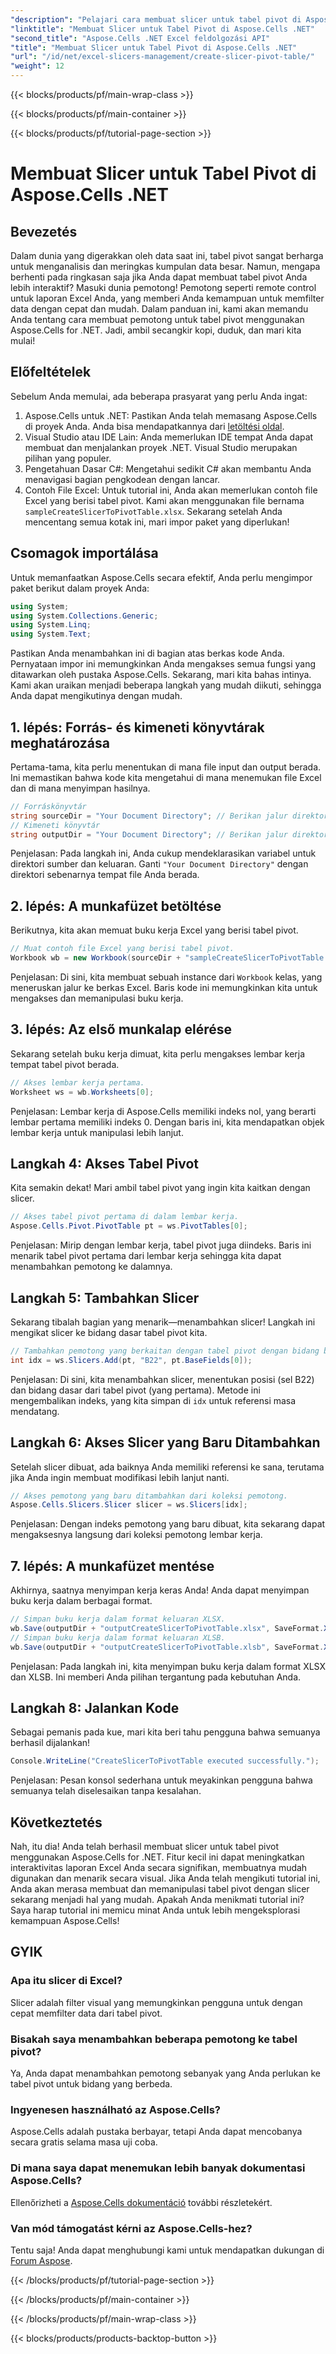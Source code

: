 ```yaml
---
"description": "Pelajari cara membuat slicer untuk tabel pivot di Aspose.Cells .NET dengan panduan langkah demi langkah kami. Sempurnakan laporan Excel Anda."
"linktitle": "Membuat Slicer untuk Tabel Pivot di Aspose.Cells .NET"
"second_title": "Aspose.Cells .NET Excel feldolgozási API"
"title": "Membuat Slicer untuk Tabel Pivot di Aspose.Cells .NET"
"url": "/id/net/excel-slicers-management/create-slicer-pivot-table/"
"weight": 12
---
```


{{< blocks/products/pf/main-wrap-class >}}

{{< blocks/products/pf/main-container >}}

{{< blocks/products/pf/tutorial-page-section >}}

# Membuat Slicer untuk Tabel Pivot di Aspose.Cells .NET

## Bevezetés
Dalam dunia yang digerakkan oleh data saat ini, tabel pivot sangat berharga untuk menganalisis dan meringkas kumpulan data besar. Namun, mengapa berhenti pada ringkasan saja jika Anda dapat membuat tabel pivot Anda lebih interaktif? Masuki dunia pemotong! Pemotong seperti remote control untuk laporan Excel Anda, yang memberi Anda kemampuan untuk memfilter data dengan cepat dan mudah. Dalam panduan ini, kami akan memandu Anda tentang cara membuat pemotong untuk tabel pivot menggunakan Aspose.Cells for .NET. Jadi, ambil secangkir kopi, duduk, dan mari kita mulai!
## Előfeltételek
Sebelum Anda memulai, ada beberapa prasyarat yang perlu Anda ingat:
1. Aspose.Cells untuk .NET: Pastikan Anda telah memasang Aspose.Cells di proyek Anda. Anda bisa mendapatkannya dari [letöltési oldal](https://releases.aspose.com/cells/net/).
2. Visual Studio atau IDE Lain: Anda memerlukan IDE tempat Anda dapat membuat dan menjalankan proyek .NET. Visual Studio merupakan pilihan yang populer.
3. Pengetahuan Dasar C#: Mengetahui sedikit C# akan membantu Anda menavigasi bagian pengkodean dengan lancar.
4. Contoh File Excel: Untuk tutorial ini, Anda akan memerlukan contoh file Excel yang berisi tabel pivot. Kami akan menggunakan file bernama `sampleCreateSlicerToPivotTable.xlsx`.
Sekarang setelah Anda mencentang semua kotak ini, mari impor paket yang diperlukan!
## Csomagok importálása
Untuk memanfaatkan Aspose.Cells secara efektif, Anda perlu mengimpor paket berikut dalam proyek Anda:
```csharp
using System;
using System.Collections.Generic;
using System.Linq;
using System.Text;
```
Pastikan Anda menambahkan ini di bagian atas berkas kode Anda. Pernyataan impor ini memungkinkan Anda mengakses semua fungsi yang ditawarkan oleh pustaka Aspose.Cells.
Sekarang, mari kita bahas intinya. Kami akan uraikan menjadi beberapa langkah yang mudah diikuti, sehingga Anda dapat mengikutinya dengan mudah. 
## 1. lépés: Forrás- és kimeneti könyvtárak meghatározása
Pertama-tama, kita perlu menentukan di mana file input dan output berada. Ini memastikan bahwa kode kita mengetahui di mana menemukan file Excel dan di mana menyimpan hasilnya.
```csharp
// Forráskönyvtár
string sourceDir = "Your Document Directory"; // Berikan jalur direktori sumber Anda
// Kimeneti könyvtár
string outputDir = "Your Document Directory"; // Berikan jalur direktori keluaran Anda
```
Penjelasan: Pada langkah ini, Anda cukup mendeklarasikan variabel untuk direktori sumber dan keluaran. Ganti `"Your Document Directory"` dengan direktori sebenarnya tempat file Anda berada.
## 2. lépés: A munkafüzet betöltése
Berikutnya, kita akan memuat buku kerja Excel yang berisi tabel pivot. 
```csharp
// Muat contoh file Excel yang berisi tabel pivot.
Workbook wb = new Workbook(sourceDir + "sampleCreateSlicerToPivotTable.xlsx");
```
Penjelasan: Di sini, kita membuat sebuah instance dari `Workbook` kelas, yang meneruskan jalur ke berkas Excel. Baris kode ini memungkinkan kita untuk mengakses dan memanipulasi buku kerja.
## 3. lépés: Az első munkalap elérése
Sekarang setelah buku kerja dimuat, kita perlu mengakses lembar kerja tempat tabel pivot berada.
```csharp
// Akses lembar kerja pertama.
Worksheet ws = wb.Worksheets[0];
```
Penjelasan: Lembar kerja di Aspose.Cells memiliki indeks nol, yang berarti lembar pertama memiliki indeks 0. Dengan baris ini, kita mendapatkan objek lembar kerja untuk manipulasi lebih lanjut.
## Langkah 4: Akses Tabel Pivot
Kita semakin dekat! Mari ambil tabel pivot yang ingin kita kaitkan dengan slicer.
```csharp
// Akses tabel pivot pertama di dalam lembar kerja.
Aspose.Cells.Pivot.PivotTable pt = ws.PivotTables[0];
```
Penjelasan: Mirip dengan lembar kerja, tabel pivot juga diindeks. Baris ini menarik tabel pivot pertama dari lembar kerja sehingga kita dapat menambahkan pemotong ke dalamnya.
## Langkah 5: Tambahkan Slicer
Sekarang tibalah bagian yang menarik—menambahkan slicer! Langkah ini mengikat slicer ke bidang dasar tabel pivot kita.
```csharp
// Tambahkan pemotong yang berkaitan dengan tabel pivot dengan bidang basis pertama di sel B22.
int idx = ws.Slicers.Add(pt, "B22", pt.BaseFields[0]);
```
Penjelasan: Di sini, kita menambahkan slicer, menentukan posisi (sel B22) dan bidang dasar dari tabel pivot (yang pertama). Metode ini mengembalikan indeks, yang kita simpan di `idx` untuk referensi masa mendatang.
## Langkah 6: Akses Slicer yang Baru Ditambahkan
Setelah slicer dibuat, ada baiknya Anda memiliki referensi ke sana, terutama jika Anda ingin membuat modifikasi lebih lanjut nanti.
```csharp
// Akses pemotong yang baru ditambahkan dari koleksi pemotong.
Aspose.Cells.Slicers.Slicer slicer = ws.Slicers[idx];
```
Penjelasan: Dengan indeks pemotong yang baru dibuat, kita sekarang dapat mengaksesnya langsung dari koleksi pemotong lembar kerja.
## 7. lépés: A munkafüzet mentése
Akhirnya, saatnya menyimpan kerja keras Anda! Anda dapat menyimpan buku kerja dalam berbagai format.
```csharp
// Simpan buku kerja dalam format keluaran XLSX.
wb.Save(outputDir + "outputCreateSlicerToPivotTable.xlsx", SaveFormat.Xlsx);
// Simpan buku kerja dalam format keluaran XLSB.
wb.Save(outputDir + "outputCreateSlicerToPivotTable.xlsb", SaveFormat.Xlsb);
```
Penjelasan: Pada langkah ini, kita menyimpan buku kerja dalam format XLSX dan XLSB. Ini memberi Anda pilihan tergantung pada kebutuhan Anda.
## Langkah 8: Jalankan Kode
Sebagai pemanis pada kue, mari kita beri tahu pengguna bahwa semuanya berhasil dijalankan!
```csharp
Console.WriteLine("CreateSlicerToPivotTable executed successfully.");
```
Penjelasan: Pesan konsol sederhana untuk meyakinkan pengguna bahwa semuanya telah diselesaikan tanpa kesalahan.
## Következtetés
Nah, itu dia! Anda telah berhasil membuat slicer untuk tabel pivot menggunakan Aspose.Cells for .NET. Fitur kecil ini dapat meningkatkan interaktivitas laporan Excel Anda secara signifikan, membuatnya mudah digunakan dan menarik secara visual.
Jika Anda telah mengikuti tutorial ini, Anda akan merasa membuat dan memanipulasi tabel pivot dengan slicer sekarang menjadi hal yang mudah. Apakah Anda menikmati tutorial ini? Saya harap tutorial ini memicu minat Anda untuk lebih mengeksplorasi kemampuan Aspose.Cells!
## GYIK
### Apa itu slicer di Excel?
Slicer adalah filter visual yang memungkinkan pengguna untuk dengan cepat memfilter data dari tabel pivot.
### Bisakah saya menambahkan beberapa pemotong ke tabel pivot?
Ya, Anda dapat menambahkan pemotong sebanyak yang Anda perlukan ke tabel pivot untuk bidang yang berbeda.
### Ingyenesen használható az Aspose.Cells?
Aspose.Cells adalah pustaka berbayar, tetapi Anda dapat mencobanya secara gratis selama masa uji coba.
### Di mana saya dapat menemukan lebih banyak dokumentasi Aspose.Cells?
Ellenőrizheti a [Aspose.Cells dokumentáció](https://reference.aspose.com/cells/net/) további részletekért.
### Van mód támogatást kérni az Aspose.Cells-hez?
Tentu saja! Anda dapat menghubungi kami untuk mendapatkan dukungan di [Forum Aspose](https://forum.aspose.com/c/cells/9).

{{< /blocks/products/pf/tutorial-page-section >}}

{{< /blocks/products/pf/main-container >}}

{{< /blocks/products/pf/main-wrap-class >}}

{{< blocks/products/products-backtop-button >}}